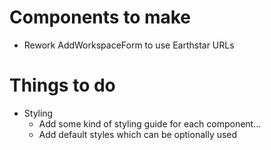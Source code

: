 # Components to make

- Rework AddWorkspaceForm to use Earthstar URLs

# Things to do

- Styling
  - Add some kind of styling guide for each component...
  - Add default styles which can be optionally used

